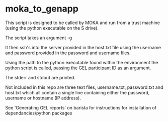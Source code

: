 # moka_to_genapp

 This script is designed to be called by MOKA and run from a trust machine (using the python executable on the S drive).

The script takes an argument -g <GEL Participant ID>

It then ssh's into the server provided in the host.txt file using the username and password provided in the password and username files.

Using the path to the python executable found within the environment the python script is called, passing the GEL participant ID as an argument.

The stderr and stdout are printed.

Not included in this repo are three text files, username.txt, password.txt and host.txt which all contain a single line containing either the password, username or hostname (IP address).

See 'Generating GEL reports' on barista for instructions for installation of dependancies/python packages
